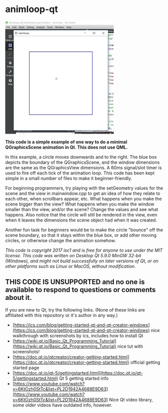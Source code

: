 # animloop-qt

![alt text](animloop-qt-1.jpg "animloop-qt screenshot")

**This code is a simple example of one way to do a minimal QGraphicsScene animation in Qt.  This does not use QML.**

In this example, a circle moves downwards and to the right.  The blue box depicts the boundary of the QGraphicsScene, and the window dimensions are the same as the QGraphicsView dimensions.  A 60ms signal/slot timer is used to fire off each tick of the animation loop.  This code has been kept simple in a small number of files to make it beginner-friendly.

For beginning programmers, try playing with the setGeometry values for the scene and the view in mainwindow.cpp to get an idea of how they relate to each other, when scrollbars appear, etc.  What happens when you make the scene bigger than the view?  What happens when you make the window smaller than the view, and/or the scene?  Change the values and see what happens.  Also notice that the circle will still be rendered in the view, even when it leaves the dimensions the scene object had when it was created.

Another fun task for beginners would be to make the circle "bounce" off the scene boundary, so that it stays within the blue box, or add other moving circles, or otherwise change the animation somehow.

_This code is copyright 2017 isc1 and is free for anyone to use under the MIT license.  This code was written on Desktop Qt 5.9.0 MinGW 32-bit (Windows), and might not build successfully on later versions of Qt, or on other platforms such as Linux or MacOS, without modification._

THIS CODE IS UNSUPPORTED and no one is available to respond to questions or comments about it.
-----

If you are new to Qt, try the following links.  (None of these links are affiliated with this repository or it's author in any way.)
* [https://ics.com/blog/getting-started-qt-and-qt-creator-windows](https://ics.com/blog/getting-started-qt-and-qt-creator-windows) nice walkthrough with screenshots by ics, includes how to install Qt
* [https://wiki.qt.io/Basic_Qt_Programming_Tutorial](https://wiki.qt.io/Basic_Qt_Programming_Tutorial) nice tut with screenshots!
* [https://doc.qt.io/qtcreator/creator-getting-started.html](https://doc.qt.io/qtcreator/creator-getting-started.html) official getting started page
* [https://doc.qt.io/qt-5/gettingstarted.html](https://doc.qt.io/qt-5/gettingstarted.html) Qt 5 getting started info
* [https://www.youtube.com/watch?v=6KtOzh0StTc&list=PL2D1942A4688E9D63](https://www.youtube.com/watch?v=6KtOzh0StTc&list=PL2D1942A4688E9D63) Nice Qt video library, some older videos have outdated info, however.